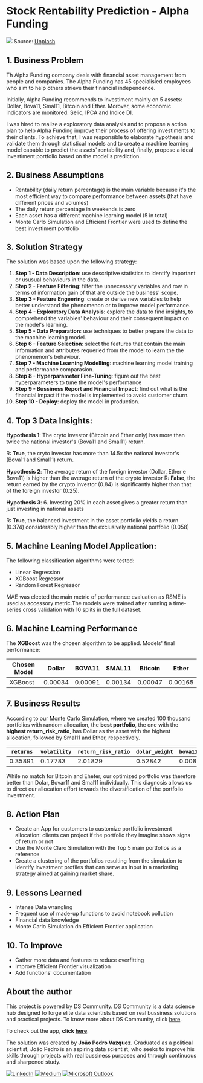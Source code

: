 # Stock Rentability Prediction - Alpha Funding

![](https://images.unsplash.com/photo-1611974789855-9c2a0a7236a3?ixlib=rb-1.2.1&ixid=MnwxMjA3fDB8MHxwaG90by1wYWdlfHx8fGVufDB8fHx8&auto=format&fit=crop&w=1470&q=80)
Source: [Unplash](https://images.unsplash.com/photo-1611974789855-9c2a0a7236a3?ixlib=rb-1.2.1&ixid=MnwxMjA3fDB8MHxwaG90by1wYWdlfHx8fGVufDB8fHx8&auto=format&fit=crop&w=1470&q=80)

## 1. Business Problem

Th Alpha Funding company deals with financial asset management from people and companies. The Alpha Funding has 45 specialisied employees who aim to help others strieve their financial independence.

Initially, Alpha Funding recommends to investiment mainly on 5 assets: Dollar, Bova11, Smal11, Bitcoin and Ether. Morover, some economic indicators are monitored: Selic, IPCA and Indice DI.

I was hired to realize a exploratory data analysis and to propose a action plan to help Alpha Funding improve their process of offering investiments to their clients.
To achieve that, I was responsible to elaborate hypothesis and validate them through statistical models and to create a machine learning model capable to predict the assets' rentability and, finally, propose a ideal investiment portfolio based on the model's prediction.

## 2. Business Assumptions

* Rentability (daily return percentage) is the main variable because it's the most efficient way to compare performance between assets (that have different prices and volumes)
* The daily return percentage in weekends is zero
* Each asset has a different machine learning model (5 in total)
* Monte Carlo Simulation and Efficient Frontier were used to define the best investiment portfolio

## 3. Solution Strategy
The solution was based upon the following strategy:

1. **Step 1 - Data Description**: use descriptive statistics to identify important or ususual behaviours in the data.
2. **Step 2 - Feature Filtering**: filter the unnecessary variables and row in terms of information gain of that are outside the business' scope.
3. **Step 3 - Feature Engeering**: create or derive new variables to help better understand the phenomenon or to improve model performance.
4. **Step 4 - Exploratory Data Analysis**: explore the data to find insights, to comprehend the variables' behaviour and their consequent impact on the model's learning. 
5. **Step 5 - Data Preparation**: use techniques to better prepare the data to the machine learning model. 
6. **Step 6 - Feature Selection**: select the features that contain the main information and attributes requeried from the model to learn the the phenomenon's behaviour. 
7. **Step 7 - Machine Learning Modelling**: machine learning model training and performance comparasion. 
8. **Step 8 - Hyperparameter Fine-Tuning**: figure out the best hyperparameters to tune the model's performance
9. **Step 9 - Bussiness Report and Financial Impact**: find out what is the financial impact if the model is implemented to avoid customer churn.
10. **Step 10 - Deploy**: deploy the model in production. 

## 4. Top 3 Data Insights:
	
**Hypothesis 1**: The cryto investor (Bitcoin and Ether only) has more than twice the national investor's (Bova11 and Smal11) return.

R: **True**, the cryto investor has more than 14.5x the national investor's (Bova11 and Smal11) return.

**Hypothesis 2**: The average return of the foreign investor (Dollar, Ether e Bova11) is higher than the average return of the crypto investor
R: **False**, the return earned by the crypto investor (0.84) is significantly higher than that of the foreign investor (0.25).

**Hypothesis 3**: 6. Investing 20% in each asset gives a greater return than just investing in national assets 

R: **True**, the balanced investment in the asset portfolio yields a return (0.374) considerably higher than the exclusively national portfolio (0.058)

## 5. Machine Leaning Model Application:
The following classification algorithms were tested:

- Linear Regression
- XGBoost Regressor
- Random Forest Regressor

MAE was elected the main metric of performance evaluation as RSME is used as accessory metric.The models were trained after running a time-series cross validation with 10 splits in the full dataset.

## 6. Machine Learning Performance

The **XGBoost** was the chosen algorithm to be applied. Models' final performance:

| Chosen Model |  Dollar  |   BOVA11  |  SMAL11  |  Bitcoin  |  Ether  |
|--------------|---------|-----------|----------|-----------|---------|
|   XGBoost    | 0.00034 |  0.00091  | 0.00134  |  0.00047  | 0.00165 |

## 7. Business Results

According to our Monte Carlo Simulation, where we created 100 thousand portfolios with random allocation, the **best portfolio**, the one with the **highest return_risk_ratio**, has Dollar as the asset with the highest allocation, followed by Smal11 and Ether, respectively.

| `returns` |  `volatility`  | `return_risk_ratio` |  `dolar_weight`  |	`bova11_weight`	| `smal11_weight` | `bitcoin_weight` | `ether_weight` |
|-----------|----------------|---------------------|------------------|-----------------|-----------------|------------------|----------------|
|  0.35891  |	  0.17783    |       2.01829	   |     0.52842      |	    0.00826	|     0.27851	  |      0.00007     |	   0.18473    |

While no match for Bitcoin and Eheter, our optimized portfolio was therefore better than Dolar, Bovar11 and Smal11 individually. This diagnosis allows us to direct our allocation effort towards the diversification of the portfolio investment.


## 8. Action Plan

* Create an App for customers to customize portfolio investment allocation: clients can project if the portfolio they imagine shows signs of return or not
* Use the Monte Claro Simulation with the Top 5 main portfolios as a reference
* Create a clustering of the portfolios resulting from the simulation to identify investment profiles that can serve as input in a marketing strategy aimed at gaining market share.


## 9. Lessons Learned
* Intense Data wrangling
* Frequent use of made-up functions to avoid notebook pollution
* Financial data knowledge
* Monte Carlo Simulation dn Efficient Frontier application

## 10. To Improve
* Gather more data and features to reduce overfitting
* Improve Efficient Frontier visualization
* Add functions' documentation

## About the author

This project is powered by DS Community. DS Community is a data science hub designed to forge elite data scientists based on real bussiness solutions and practical projects. To know more about DS Community, click [here](https://www.comunidadedatascience.com/).

To check out the app, **click [here](https://churn-prediction-topbank.herokuapp.com/)**.

The solution was created by **João Pedro Vazquez**. Graduated as a political scientist, João Pedro is an aspiring data scientist, who seeks to improve his skills through projects with real bussiness purposes and through continuous and sharpened study.

[<img alt="LinkedIn" src="https://img.shields.io/badge/LinkedIn-0077B5?style=for-the-badge&logo=linkedin&logoColor=white"/>](https://www.linkedin.com/in/joao-pedro-vazquez/) [<img alt="Medium" src="https://img.shields.io/badge/Medium-12100E?style=for-the-badge&logo=medium&logoColor=white"/>](https://jpvazquez.medium.com/) [<img alt="Microsoft Outlook" src="https://img.shields.io/badge/Microsoft_Outlook-0078D4?style=for-the-badge&logo=microsoft-outlook&logoColor=white"/>](jpvazquezz@hotmail.com)
